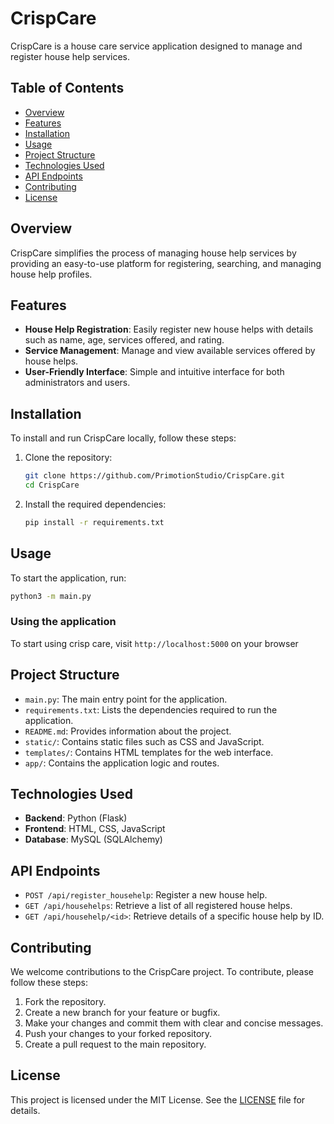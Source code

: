 # CrispCare

CrispCare is a house care service application designed to manage and register house help services.

## Table of Contents

- [Overview](#overview)
- [Features](#features)
- [Installation](#installation)
- [Usage](#usage)
- [Project Structure](#project-structure)
- [Technologies Used](#technologies-used)
- [API Endpoints](#api-endpoints)
- [Contributing](#contributing)
- [License](#license)

## Overview

CrispCare simplifies the process of managing house help services by providing an easy-to-use platform for registering, searching, and managing house help profiles.

## Features

- **House Help Registration**: Easily register new house helps with details such as name, age, services offered, and rating.
- **Service Management**: Manage and view available services offered by house helps.
- **User-Friendly Interface**: Simple and intuitive interface for both administrators and users.

## Installation

To install and run CrispCare locally, follow these steps:

1. Clone the repository:
    ```sh
    git clone https://github.com/PrimotionStudio/CrispCare.git
    cd CrispCare
    ```

2. Install the required dependencies:
    ```sh
    pip install -r requirements.txt
    ```

## Usage

To start the application, run:

```sh
python3 -m main.py
```

### Using the application

To start using crisp care, visit `http://localhost:5000` on your browser


## Project Structure

- `main.py`: The main entry point for the application.
- `requirements.txt`: Lists the dependencies required to run the application.
- `README.md`: Provides information about the project.
- `static/`: Contains static files such as CSS and JavaScript.
- `templates/`: Contains HTML templates for the web interface.
- `app/`: Contains the application logic and routes.

## Technologies Used

- **Backend**: Python (Flask)
- **Frontend**: HTML, CSS, JavaScript
- **Database**: MySQL (SQLAlchemy)

## API Endpoints

- `POST /api/register_househelp`: Register a new house help.
- `GET /api/househelps`: Retrieve a list of all registered house helps.
- `GET /api/househelp/<id>`: Retrieve details of a specific house help by ID.

## Contributing

We welcome contributions to the CrispCare project. To contribute, please follow these steps:

1. Fork the repository.
2. Create a new branch for your feature or bugfix.
3. Make your changes and commit them with clear and concise messages.
4. Push your changes to your forked repository.
5. Create a pull request to the main repository.

## License

This project is licensed under the MIT License. See the [LICENSE](LICENSE) file for details.
